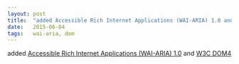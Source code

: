 ```yaml
---
layout: post
title:  "added Accessible Rich Internet Applications (WAI-ARIA) 1.0 and W3C DOM4"
date:   2015-06-04
tags:   wai-aria, dom
---
```


added [Accessible Rich Internet Applications (WAI-ARIA) 1.0](/spec/wai-aria) and [W3C DOM4](/spec/dom)

